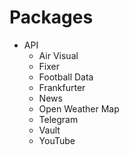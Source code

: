 # Packages

- API
  - Air Visual
  - Fixer
  - Football Data
  - Frankfurter
  - News
  - Open Weather Map
  - Telegram
  - Vault
  - YouTube
